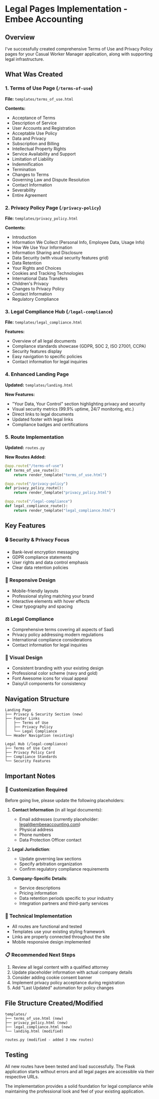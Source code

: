 # Legal Pages Implementation - Embee Accounting

## Overview
I've successfully created comprehensive Terms of Use and Privacy Policy pages for your Casual Worker Manager application, along with supporting legal infrastructure.

## What Was Created

### 1. Terms of Use Page (`/terms-of-use`)
**File:** `templates/terms_of_use.html`

**Contents:**
- Acceptance of Terms
- Description of Service  
- User Accounts and Registration
- Acceptable Use Policy
- Data and Privacy
- Subscription and Billing
- Intellectual Property Rights
- Service Availability and Support
- Limitation of Liability
- Indemnification
- Termination
- Changes to Terms
- Governing Law and Dispute Resolution
- Contact Information
- Severability
- Entire Agreement

### 2. Privacy Policy Page (`/privacy-policy`)
**File:** `templates/privacy_policy.html`

**Contents:**
- Introduction
- Information We Collect (Personal Info, Employee Data, Usage Info)
- How We Use Your Information
- Information Sharing and Disclosure
- Data Security (with visual security features grid)
- Data Retention
- Your Rights and Choices
- Cookies and Tracking Technologies
- International Data Transfers
- Children's Privacy
- Changes to Privacy Policy
- Contact Information
- Regulatory Compliance

### 3. Legal Compliance Hub (`/legal-compliance`)
**File:** `templates/legal_compliance.html`

**Features:**
- Overview of all legal documents
- Compliance standards showcase (GDPR, SOC 2, ISO 27001, CCPA)
- Security features display
- Easy navigation to specific policies
- Contact information for legal inquiries

### 4. Enhanced Landing Page
**Updated:** `templates/landing.html`

**New Features:**
- "Your Data, Your Control" section highlighting privacy and security
- Visual security metrics (99.9% uptime, 24/7 monitoring, etc.)
- Direct links to legal documents
- Updated footer with legal links
- Compliance badges and certifications

### 5. Route Implementation
**Updated:** `routes.py`

**New Routes Added:**
```python
@app.route("/terms-of-use")
def terms_of_use_route():
    return render_template("terms_of_use.html")

@app.route("/privacy-policy") 
def privacy_policy_route():
    return render_template("privacy_policy.html")

@app.route("/legal-compliance")
def legal_compliance_route():
    return render_template("legal_compliance.html")
```

## Key Features

### 🔒 Security & Privacy Focus
- Bank-level encryption messaging
- GDPR compliance statements
- User rights and data control emphasis
- Clear data retention policies

### 📱 Responsive Design
- Mobile-friendly layouts
- Professional styling matching your brand
- Interactive elements with hover effects
- Clear typography and spacing

### ⚖️ Legal Compliance
- Comprehensive terms covering all aspects of SaaS
- Privacy policy addressing modern regulations
- International compliance considerations
- Contact information for legal inquiries

### 🎨 Visual Design
- Consistent branding with your existing design
- Professional color scheme (navy and gold)
- Font Awesome icons for visual appeal
- DaisyUI components for consistency

## Navigation Structure

```
Landing Page
├── Privacy & Security Section (new)
├── Footer Links
│   ├── Terms of Use
│   ├── Privacy Policy
│   └── Legal Compliance
└── Header Navigation (existing)

Legal Hub (/legal-compliance)
├── Terms of Use Card
├── Privacy Policy Card
├── Compliance Standards
└── Security Features
```

## Important Notes

### 🚨 Customization Required
Before going live, please update the following placeholders:

1. **Contact Information** (in all legal documents):
   - Email addresses (currently placeholder: legal@embeeaccounting.com)
   - Physical address
   - Phone numbers
   - Data Protection Officer contact

2. **Legal Jurisdiction**:
   - Update governing law sections
   - Specify arbitration organization
   - Confirm regulatory compliance requirements

3. **Company-Specific Details**:
   - Service descriptions
   - Pricing information
   - Data retention periods specific to your industry
   - Integration partners and third-party services

### 🔧 Technical Implementation
- All routes are functional and tested
- Templates use your existing styling framework
- Links are properly connected throughout the site
- Mobile responsive design implemented

### 📋 Recommended Next Steps
1. Review all legal content with a qualified attorney
2. Update placeholder information with actual company details
3. Consider adding cookie consent banner
4. Implement privacy policy acceptance during registration
5. Add "Last Updated" automation for policy changes

## File Structure Created/Modified

```
templates/
├── terms_of_use.html (new)
├── privacy_policy.html (new)
├── legal_compliance.html (new)
└── landing.html (modified)

routes.py (modified - added 3 new routes)
```

## Testing
All new routes have been tested and load successfully. The Flask application starts without errors and all legal pages are accessible via their respective URLs.

The implementation provides a solid foundation for legal compliance while maintaining the professional look and feel of your existing application.
